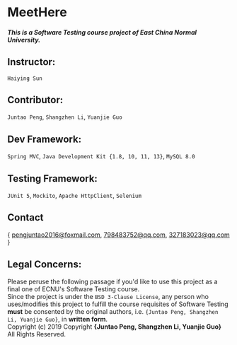 # MeetHere

<h5>This is a Software Testing course project of East China Normal University.</h5>

## Instructor:        
`Haiying Sun`
## Contributor:       
`Juntao Peng`, `Shangzhen Li`, `Yuanjie Guo`
## Dev Framework:     
`Spring MVC`, `Java Development Kit {1.8, 10, 11, 13}`, `MySQL 8.0`
## Testing Framework:
`JUnit 5`, `Mockito`, `Apache HttpClient`, `Selenium`
## Contact
{ pengjuntao2016@foxmail.com, 798483752@qq.com, 327183023@qq.com }
## Legal Concerns:
Please peruse the following passage if you'd like to use this project as a final one of ECNU's Software Testing course. <br>
Since the project is under the `BSD 3-Clause License`, any person who uses/modifies this project to fulfill the course requisites of Software Testing  **must** be consented by the original authors, i.e. `{Juntao Peng, Shangzhen Li, Yuanjie Guo}`, in **written form**.<br>
Copyright (c) 2019 Copyright **{Juntao Peng, Shangzhen Li, Yuanjie Guo}** All Rights Reserved.
